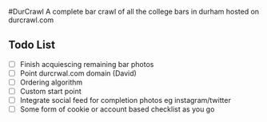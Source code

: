 #DurCrawl
A complete bar crawl of all the college bars in durham hosted on durcrawl.com

## Todo List
- [ ] Finish acquiescing remaining bar photos
- [ ] Point durcrwal.com domain (David)
- [ ] Ordering algorithm 
- [ ] Custom start point
- [ ] Integrate social feed for completion photos eg instagram/twitter 
- [ ] Some form of cookie or account based checklist as you go